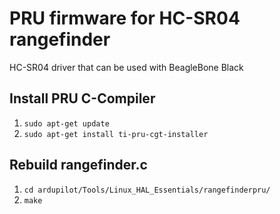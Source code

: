 # PRU firmware for HC-SR04 rangefinder

HC-SR04 driver that can be used with BeagleBone Black

## Install PRU C-Compiler
1. `sudo apt-get update`
2. `sudo apt-get install ti-pru-cgt-installer`

## Rebuild rangefinder.c
1. `cd ardupilot/Tools/Linux_HAL_Essentials/rangefinderpru/`
2. `make`

